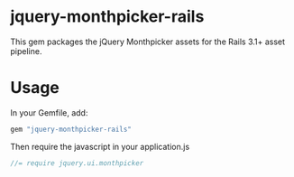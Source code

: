 # jquery-monthpicker-rails

This gem packages the jQuery Monthpicker assets for the Rails 3.1+ asset pipeline.

# Usage

In your Gemfile, add:

```ruby
gem "jquery-monthpicker-rails"
```

Then require the javascript in your application.js

```js
//= require jquery.ui.monthpicker
```
